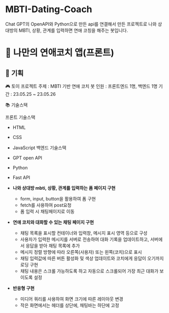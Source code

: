 # MBTI-Dating-Coach
Chat GPT의 OpenAPI와 Python으로 만든 api를 연결해서 만든 프로젝트로 나와 상대방의 MBTI, 상황, 관계를 입력하면 연애 코칭을 해주는 봇입니다.

# 💌 나만의 연애코치 앱(프론트)

## 📝 **기획**

🎮 토이 프로젝트
주제 : MBTI 기반 연애 코치 봇
인원 : 프론트엔드 1명, 백엔드 1명
기간 : 23.05.25 ~ 23.05.26

📚 기술스택

프론트 기술스택
- HTML
- CSS
- JavaScript
백엔드 기술스택
- GPT open API
- Python
- Fast API


- **나와 상대방 mbti, 상황, 관계를 입력하는 폼 페이지 구현**
    - form, input, button을 활용하여 폼 구현
    - fetch를 사용하여 post요청
    - 폼 입력 시 채팅페이지로 이동
    
- **연애 코치와 대화할 수 있는 채팅 페이지 구현**
    - 채팅 목록을 표시할 컨테이너와 입력창, 메시지 표시 영역 등으로 구성
    - 사용자가 입력한 메시지를 서버로 전송하여 대화 기록을 업데이트하고, 서버에서 응답을 받아 채팅 목록에 추가
    - 메시지 정렬 방향에 따라 오른쪽(사용자) 또는 왼쪽(코치)으로 표시
    - 채팅 입력값에 따른 버튼 활성화 및 색상 업데이트와 코치에게 응답이 오기까지 로딩 구현
    - 채팅 내용은 스크롤 가능하도록 하고 자동으로 스크롤되어 가장 최근 대화가 보이도록 설정
    
- **반응형 구현**
    - 미디어 쿼리를 사용하여 화면 크기에 따른 레이아웃 변경
    - 작은 화면에서는 헤더를 상단에, 채팅바는 하단에 고정
